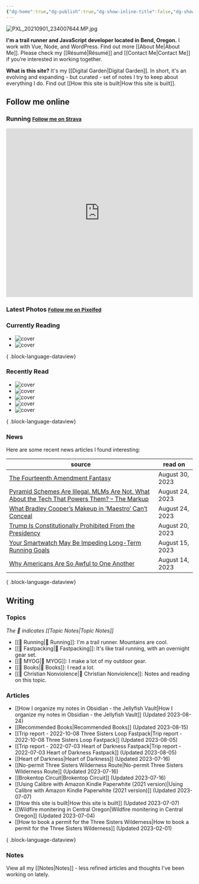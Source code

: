 ```yaml
---
{"dg-home":true,"dg-publish":true,"dg-show-inline-title":false,"dg-show-backlinks":false,"title":"JavaScript Development | Trail Running | Fastpacking","permalink":"/index/","tags":["gardenEntry"],"dgShowBacklinks":false,"dgShowInlineTitle":false,"dgPassFrontmatter":true}
---
```



<div class="hc"><div class="hc__left">

![PXL_20210901_234007644.MP.jpg](/img/user/98-attachments/PXL_20210901_234007644.MP.jpg)

**I'm a trail runner and JavaScript developer located in Bend, Oregon.** I work with Vue, Node, and WordPress. Find out more [[About Me\|About Me]]. Please check my [[Résumé\|Résumé]] and [[Contact Me\|Contact Me]] if you’re interested in working together.

**What is this site?** It's my [[Digital Garden\|Digital Garden]]. In short, it's an evolving and expanding - but curated - set of notes I try to keep about everything I do. Find out [[How this site is built\|How this site is built]].

## Follow me online

### Running <small><a class="button" target="_blank" href="https://www.strava.com/athletes/aaronjamesyoung">Follow me on Strava</a></small>

<iframe height='454' width='100%' frameborder='0' allowtransparency='true' scrolling='no' src='https://www.strava.com/athletes/1057219/latest-rides/ed2151117df36fe681b40b6883a1d116e9c6b39b'></iframe>

### Latest Photos <small><a class="button" target="_blank" href="https://pixelfed.social/i/web/profile/584894152884316735">Follow me on Pixelfed</a></small>

<div id="pixelfed"></div>

### Currently Reading

<div class="book-covers">

- ![cover](https://books.google.com/books/publisher/content/images/frontcover/OPy6E5ZhXs0C?fife=w600-h900&source=gbs_api)
- ![cover](http://books.google.com/books/content?id=LRReRz7t7xoC&printsec=frontcover&img=1&zoom=1&edge=curl&source=gbs_api)

{ .block-language-dataview}

</div>

### Recently Read

<div class="book-covers">

- ![cover](https://books.google.com/books/publisher/content/images/frontcover/50wvEAAAQBAJ?fife=w600-h900&source=gbs_api)
- ![cover](https://books.google.com/books/publisher/content/images/frontcover/gVz1AAAAQBAJ?fife=w600-h900&source=gbs_api)
- ![cover](https://books.google.com/books/publisher/content/images/frontcover/TfaMzwEACAAJ?fife=w600-h900&source=gbs_api)
- ![cover](http://books.google.com/books/content?id=n7JfDwAAQBAJ&printsec=frontcover&img=1&zoom=1&edge=curl&source=gbs_api)
- ![cover](http://books.google.com/books/content?id=y4veAwAAQBAJ&printsec=frontcover&img=1&zoom=1&edge=curl&source=gbs_api)

{ .block-language-dataview}

</div>

### News

Here are some recent news articles I found interesting:

| source                                                                                                                                                                                                               | read on         |
| -------------------------------------------------------------------------------------------------------------------------------------------------------------------------------------------------------------------- | --------------- |
| [The Fourteenth Amendment Fantasy](https://www.theatlantic.com/ideas/archive/2023/08/trump-disqualified-president-14th-amendment/675163/)                                                                            | August 30, 2023 |
| [Pyramid Schemes Are Illegal. MLMs Are Not. What About the Tech That Powers Them? – The Markup](https://themarkup.org/news/2023/08/24/pyramid-schemes-are-illegal-mlms-are-not-what-about-the-tech-that-powers-them) | August 24, 2023 |
| [What Bradley Cooper’s Makeup in ‘Maestro’ Can’t Conceal](https://www.theatlantic.com/ideas/archive/2023/08/bradley-cooper-maestro-movie-leonard-bernstein-jewish/675106/)                                           | August 24, 2023 |
| [Trump Is Constitutionally Prohibited From the Presidency](https://www.theatlantic.com/ideas/archive/2023/08/donald-trump-constitutionally-prohibited-presidency/675048/)                                            | August 20, 2023 |
| [Your Smartwatch May Be Impeding Long-Term Running Goals](https://www.trailrunnermag.com/training/smartwatch-running-goals/)                                                                                         | August 15, 2023 |
| [Why Americans Are So Awful to One Another](https://www.theatlantic.com/magazine/archive/2023/09/us-culture-moral-education-formation/674765/)                                                                       | August 14, 2023 |

{ .block-language-dataview}

</div><div class="hc__right">

## Writing

### Topics

*The 📘 indicates [[Topic Notes\|Topic Notes]]*

* [[📘 Running\|📘 Running]]: I'm a trail runner. Mountains are cool.
* [[📘 Fastpacking\|📘 Fastpacking]]: It's like trail running, with an overnight gear set.
* [[📘 MYOG\|📘 MYOG]]: I make a lot of my outdoor gear.
* [[📘 Books\|📘 Books]]: I read a lot.
* [[📘 Christian Nonviolence\|📘 Christian Nonviolence]]: Notes and reading on this topic.

### Articles

- [[How I organize my notes in Obsidian - the Jellyfish Vault\|How I organize my notes in Obsidian - the Jellyfish Vault]] (Updated 2023-08-24)
- [[Recommended Books\|Recommended Books]] (Updated 2023-08-15)
- [[Trip report - 2022-10-08 Three Sisters Loop Fastpack\|Trip report - 2022-10-08 Three Sisters Loop Fastpack]] (Updated 2023-08-05)
- [[Trip report - 2022-07-03 Heart of Darkness Fastpack\|Trip report - 2022-07-03 Heart of Darkness Fastpack]] (Updated 2023-08-05)
- [[Heart of Darkness\|Heart of Darkness]] (Updated 2023-07-16)
- [[No-permit Three Sisters Wilderness Route\|No-permit Three Sisters Wilderness Route]] (Updated 2023-07-16)
- [[Brokentop Circuit\|Brokentop Circuit]] (Updated 2023-07-16)
- [[Using Calibre with Amazon Kindle Paperwhite (2021 version)\|Using Calibre with Amazon Kindle Paperwhite (2021 version)]] (Updated 2023-07-07)
- [[How this site is built\|How this site is built]] (Updated 2023-07-07)
- [[Wildfire monitering in Central Oregon\|Wildfire monitering in Central Oregon]] (Updated 2023-07-04)
- [[How to book a permit for the Three Sisters Wilderness\|How to book a permit for the Three Sisters Wilderness]] (Updated 2023-02-01)

{ .block-language-dataview}

### Notes

View all my [[Notes\|Notes]] - less refined articles and thoughts I've been working on lately.

</div></div>

<script>const BW_URL=`https://hs.ajy.co/nodered/stream/bookwyrm-reading`;const PF_URL=`https://hs.ajy.co/nodered/stream/pixelfed`;fetch(PF_URL).then(response=>response.text()).then(data=>{const elem=document.getElementById("pixelfed");elem.innerHTML=data;fetch(BW_URL).then(response2=>response2.text()).then(data2=>{const elem2=document.getElementById("bookwyrm-reading");elem2.innerHTML=data2});});</script>